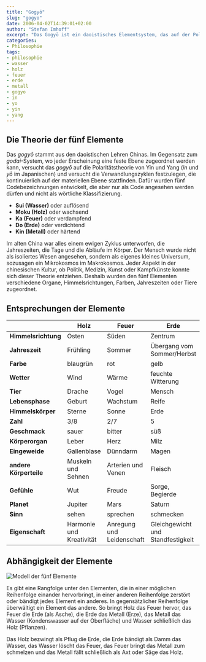 ```yaml
---
title: "Gogyō"
slug: "gogyo"
date: 2006-04-02T14:39:01+02:00
author: "Stefan Imhoff"
excerpt: "Das Gogyō ist ein daoistisches Elementsystem, das auf der Polaritätstheorie von Yin und Yang basiert. Mit diesem Modell soll verdeutlicht werden, wie alle Elemente miteinander verknüpft sind, sich selber erschaffen oder vernichten."
categories:
- Philosophie
tags:
- philosophie
- wasser
- holz
- feuer
- erde
- metall
- gogyo
- in
- yo
- yin
- yang
---
```


## Die Theorie der fünf Elemente

Das *gogyō* stammt aus den daoistischen Lehren Chinas. Im Gegensatz zum *godai*-System, wo jeder Erscheinung eine feste Ebene zugeordnet werden kann, versucht das *gogyō* auf die Polaritätstheorie von Yin und Yang (*in* und *yō* im Japanischen) und versucht die Verwandlungszyklen festzulegen, die kontinuierlich auf der materiellen Ebene stattfinden. Dafür wurden fünf Codebezeichnungen entwickelt, die aber nur als Code angesehen werden dürfen und nicht als wörtliche Klassifizierung.

- **Sui (Wasser)** oder auflösend
- **Moku (Holz)** oder wachsend
- **Ka (Feuer)** oder verdampfend
- **Do (Erde)** oder verdichtend
- **Kin (Metall)** oder härtend

Im alten China war alles einem ewigen Zyklus unterworfen, die Jahreszeiten, die Tage und die Abläufe im Körper. Der Mensch wurde nicht als isoliertes Wesen angesehen, sondern als eigenes kleines Universum, sozusagen ein Mikrokosmos im Makrokosmos. Jeder Aspekt in der chinesischen Kultur, ob Politik, Medizin, Kunst oder Kampfkünste konnte sich dieser Theorie entziehen. Deshalb wurden den fünf Elementen verschiedene Organe, Himmelsrichtungen, Farben, Jahreszeiten oder Tiere zugeordnet.

## Entsprechungen der Elemente

|                        | Holz                     | Feuer                     | Erde                              | Metall                     | Wasser                         |
| ---------------------- | ------------------------ | ------------------------- | --------------------------------- | -------------------------- | ------------------------------ |
| **Himmelsrichtung**    | Osten                    | Süden                     | Zentrum                           | Westen                     | Norden                         |
| **Jahreszeit**         | Frühling                 | Sommer                    | Übergang vom Sommer/Herbst        | Herbst                     | Winter                         |
| **Farbe**              | blaugrün                 | rot                       | gelb                              | weiß                       | schwarz                        |
| **Wetter**             | Wind                     | Wärme                     | feuchte Witterung                 | Trockenheit                | Kälte                          |
| **Tier**               | Drache                   | Vogel                     | Mensch                            | Tiger                      | Schildkröte                    |
| **Lebensphase**        | Geburt                   | Wachstum                  | Reife                             | Niedergang                 | Tod                            |
| **Himmelskörper**      | Sterne                   | Sonne                     | Erde                              | Sternbilder                | Mond                           |
| **Zahl**               | 3/8                      | 2/7                       | 5                                 | 4/9                        | 1/6                            |
| **Geschmack**          | sauer                    | bitter                    | süß                               | scharf                     | salzig                         |
| **Körperorgan**        | Leber                    | Herz                      | Milz                              | Lunge                      | Nieren                         |
| **Eingeweide**         | Gallenblase              | Dünndarm                  | Magen                             | Dickdarm                   | Harnblase                      |
| **andere Körperteile** | Muskeln und Sehnen       | Arterien und Venen         | Fleisch                           | Haut und Haare             | Knochen, Zähne und Knochenmark |
| **Gefühle**            | Wut                      | Freude                    | Sorge, Begierde                   | Traurigkeit                | Angst                          |
| **Planet**             | Jupiter                  | Mars                      | Saturn                            | Venus                      | Merkur                         |
| **Sinn**               | sehen                    | sprechen                  | schmecken                         | riechen                    | hören                          |
| **Eigenschaft**        | Harmonie und Kreativität | Anregung und Leidenschaft | Gleichgewicht und Standfestigkeit | Härte und Entschlossenheit | Kommunikation                  |


## Abhängigkeit der Elemente

![Modell der fünf Elemente](/assets/images/artikel/gogyo.svg)

Es gibt eine Rangfolge unter den Elementen, die in einer möglichen Reihenfolge einander hervorbringt, in einer anderen Reihenfolge zerstört oder bändigt jedes Element ein anderes. In gegensätzlicher Reihenfolge überwältigt ein Element das andere. So bringt Holz das Feuer hervor, das Feuer die Erde (als Asche), die Erde das Metall (Erze), das Metall das Wasser (Kondenswasser auf der Oberfläche) und Wasser schließlich das Holz (Pflanzen).

Das Holz bezwingt als Pflug die Erde, die Erde bändigt als Damm das Wasser, das Wasser löscht das Feuer, das Feuer bringt das Metall zum schmelzen und das Metall fällt schließlich als Axt oder Säge das Holz.

